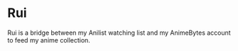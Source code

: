 # Rui

Rui is a bridge between my Anilist watching list and my AnimeBytes account to feed my anime collection.
